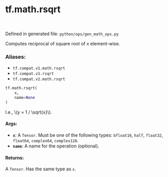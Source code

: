 <div itemscope itemtype="http://developers.google.com/ReferenceObject">
<meta itemprop="name" content="tf.math.rsqrt" />
<meta itemprop="path" content="Stable" />
</div>

# tf.math.rsqrt

<!-- Insert buttons -->

<table class="tfo-notebook-buttons tfo-api" align="left">
</table>

Defined in generated file: `python/ops/gen_math_ops.py`



<!-- Start diff -->
Computes reciprocal of square root of x element-wise.

### Aliases:

* `tf.compat.v1.math.rsqrt`
* `tf.compat.v1.rsqrt`
* `tf.compat.v2.math.rsqrt`


``` python
tf.math.rsqrt(
    x,
    name=None
)
```



<!-- Placeholder for "Used in" -->

I.e., \\(y = 1 / \sqrt{x}\\).

#### Args:


* <b>`x`</b>: A `Tensor`. Must be one of the following types: `bfloat16`, `half`, `float32`, `float64`, `complex64`, `complex128`.
* <b>`name`</b>: A name for the operation (optional).


#### Returns:

A `Tensor`. Has the same type as `x`.
